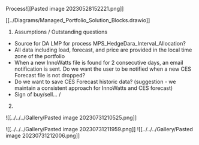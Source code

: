 Process![[Pasted image 20230528152221.png]]

[[../Diagrams/Managed_Portfolio_Solution_Blocks.drawio]]

1) Assumptions / Outstanding questions
- Source for DA LMP for process MPS_HedgeDara_Interval_Allocation?
- All data including load, forecast, and price are provided in the local time zone of the portfolio
- When a new InnoWatts file is found for 2 consecutive days, an email notification is sent. Do we want the user to be notified when a new CES Forecast file is not dropped?
- Do we want to save CES Forecast historic data? (suggestion - we maintain a consistent approach for InnoWatts and CES forecast)
- Sign of buy/sell… /

2)

![[../../../Gallery/Pasted image 20230731210525.png]]

![[../../../Gallery/Pasted image 20230731211959.png]]
![[../../../Gallery/Pasted image 20230731212006.png]]